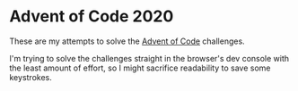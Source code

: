 # Advent of Code 2020

These are my attempts to solve the [Advent of Code](https://adventofcode.com/2020) challenges.

I'm trying to solve the challenges straight in the browser's dev console with the least amount of effort, so I might sacrifice readability to save some keystrokes.
